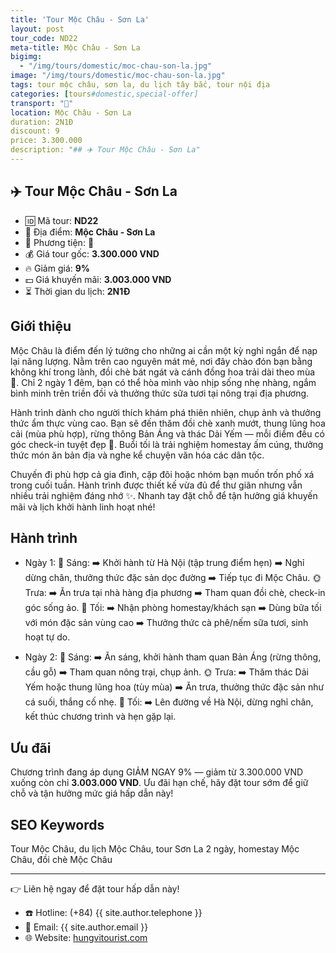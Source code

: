 ```yaml
---
title: 'Tour Mộc Châu - Sơn La'
layout: post
tour_code: ND22
meta-title: Mộc Châu - Sơn La
bigimg:
  - "/img/tours/domestic/moc-chau-son-la.jpg"
image: "/img/tours/domestic/moc-chau-son-la.jpg"
tags: tour mộc châu, sơn la, du lịch tây bắc, tour nội địa
categories: [tours#domestic,special-offer]
transport: "🚌"
location: Mộc Châu - Sơn La
duration: 2N1Đ
discount: 9
price: 3.300.000
description: "## ✈️ Tour Mộc Châu - Sơn La"
---
```


## ✈️ Tour Mộc Châu - Sơn La 

- 🆔 Mã tour: **ND22**
- 📍 Địa điểm: **Mộc Châu - Sơn La**
- 🚗 Phương tiện: **🚌**
- 💰 Giá tour gốc: **3.300.000 VND**
- 🔥 Giảm giá: **9%**
- 💵 Giá khuyến mãi: **3.003.000 VND**
- ⏳ Thời gian du lịch: **2N1Đ**

## Giới thiệu
Mộc Châu là điểm đến lý tưởng cho những ai cần một kỳ nghỉ ngắn để nạp lại năng lượng. Nằm trên cao nguyên mát mẻ, nơi đây chào đón bạn bằng không khí trong lành, đồi chè bát ngát và cánh đồng hoa trải dài theo mùa 🌿. Chỉ 2 ngày 1 đêm, bạn có thể hòa mình vào nhịp sống nhẹ nhàng, ngắm bình minh trên triền đồi và thưởng thức sữa tươi tại nông trại địa phương.

Hành trình dành cho người thích khám phá thiên nhiên, chụp ảnh và thưởng thức ẩm thực vùng cao. Bạn sẽ đến thăm đồi chè xanh mướt, thung lũng hoa cải (mùa phù hợp), rừng thông Bản Áng và thác Dải Yếm — mỗi điểm đều có góc check-in tuyệt đẹp 📸. Buổi tối là trải nghiệm homestay ấm cúng, thưởng thức món ăn bản địa và nghe kể chuyện văn hóa các dân tộc.

Chuyến đi phù hợp cả gia đình, cặp đôi hoặc nhóm bạn muốn trốn phố xá trong cuối tuần. Hành trình được thiết kế vừa đủ để thư giãn nhưng vẫn nhiều trải nghiệm đáng nhớ ✨. Nhanh tay đặt chỗ để tận hưởng giá khuyến mãi và lịch khởi hành linh hoạt nhé!

## Hành trình
- Ngày 1:
  🌅 Sáng: ➡️ Khởi hành từ Hà Nội (tập trung điểm hẹn) ➡️ Nghỉ dừng chân, thưởng thức đặc sản dọc đường ➡️ Tiếp tục đi Mộc Châu.
  🌞 Trưa: ➡️ Ăn trưa tại nhà hàng địa phương ➡️ Tham quan đồi chè, check-in góc sống ảo.
  🌙 Tối: ➡️ Nhận phòng homestay/khách sạn ➡️ Dùng bữa tối với món đặc sản vùng cao ➡️ Thưởng thức cà phê/nếm sữa tươi, sinh hoạt tự do.

- Ngày 2:
  🌅 Sáng: ➡️ Ăn sáng, khởi hành tham quan Bản Áng (rừng thông, cầu gỗ) ➡️ Tham quan nông trại, chụp ảnh.
  🌞 Trưa: ➡️ Thăm thác Dải Yếm hoặc thung lũng hoa (tùy mùa) ➡️ Ăn trưa, thưởng thức đặc sản như cá suối, thắng cố nhẹ.
  🌙 Tối: ➡️ Lên đường về Hà Nội, dừng nghỉ chân, kết thúc chương trình và hẹn gặp lại.

## Ưu đãi
Chương trình đang áp dụng GIẢM NGAY 9% — giảm từ 3.300.000 VND xuống còn chỉ **3.003.000 VND**. Ưu đãi hạn chế, hãy đặt tour sớm để giữ chỗ và tận hưởng mức giá hấp dẫn này!

## SEO Keywords
Tour Mộc Châu, du lịch Mộc Châu, tour Sơn La 2 ngày, homestay Mộc Châu, đồi chè Mộc Châu

---

👉 Liên hệ ngay để đặt tour hấp dẫn này!

- ☎️ Hotline: (+84) {{ site.author.telephone }}
- 📧 Email: {{ site.author.email }}
- 🌐 Website: [hungvitourist.com](https://hungvitourist.com)

